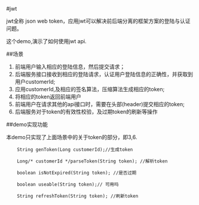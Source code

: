 #jwt 

jwt全称 json web token，应用jwt可以解决前后端分离的框架方案的登陆与认证问题。

这个demo,演示了如何使用jwt api.


##场景



1. 前端用户输入相应的登陆信息，然后提交请求；
2. 后端服务接口接收到相应的登陆请求，认证用户登陆信息的正确性，并获取到用户customerId;
3. 应用customerId,及相应的签名算法，压缩算法生成相应的token;
4. 将相应的token返回前端用户
4. 前端用户在请求其他的api接口时，需要在头部(header)提交相应的token;
5. 后端服务对于token的有效性校验，及过期token的刷新等操作



##demo实现功能

本demo只实现了上面场景中的关于token的部分，即3,6.

	  	String genToken(Long customerId);//生成token
	
	    Long/* customerId */parseToken(String token); //解析token
	
	    boolean isNotExpired(String token); //是否过期
	
	    boolean useable(String token);// 可用吗
	
	    String refreshToken(String token); //刷新token